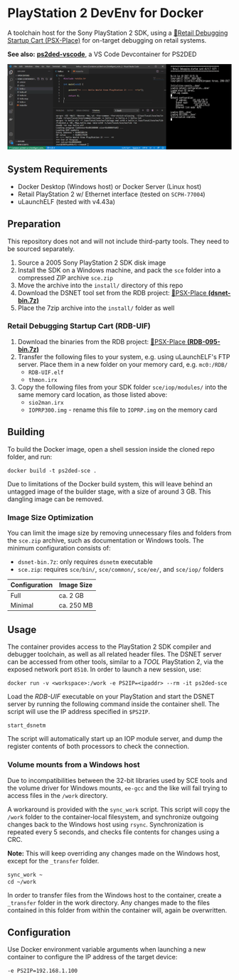 # PlayStation 2 DevEnv for Docker

A toolchain host for the Sony PlayStation 2 SDK, using a [&#128279;Retail Debugging Startup Cart (PSX-Place)](https://www.psx-place.com/threads/retail-debugging-startup-card.14027/) for on-target debugging on retail systems.

**See also:** [**ps2ded-vscode**](https://github.com/inselc/ps2ded-vscode), a VS Code Devcontainer for PS2DED

<img src="scr.png"/>

## System Requirements

- Docker Desktop (Windows host) or Docker Server (Linux host)
- Retail PlayStation 2 w/ Ethernet interface (tested on `SCPH-77004`)
- uLaunchELF (tested with v4.43a)

## Preparation

This repository does not and will not include third-party tools. They need to be sourced separately.

1. Source a 2005 Sony PlayStation 2 SDK disk image
2. Install the SDK on a Windows machine, and pack the `sce` folder into a compressed ZIP archive `sce.zip`
3. Move the archive into the `install/` directory of this repo
4. Download the DSNET tool set from the RDB project: [&#128279;PSX-Place **(dsnet-bin.7z)**](https://www.psx-place.com/threads/retail-debugging-startup-card.14027/)
5. Place the 7zip archive into the `install/` folder as well

### Retail Debugging Startup Cart (RDB-UIF)

1. Download the binaries from the RDB project: [&#128279;PSX-Place **(RDB-095-bin.7z)**](https://www.psx-place.com/threads/retail-debugging-startup-card.14027/)
2. Transfer the following files to your system, e.g. using uLaunchELF's FTP server. Place them in a new folder on your memory card, e.g. `mc0:/RDB/`
    - `RDB-UIF.elf`
    - `thmon.irx`
3. Copy the following files from your SDK folder `sce/iop/modules/` into the same memory card location, as those listed above:
    - `sio2man.irx`
    - `IOPRP300.img` - rename this file to `IOPRP.img` on the memory card

## Building

To build the Docker image, open a shell session inside the cloned repo folder, and run:

    docker build -t ps2ded-sce .

Due to limitations of the Docker build system, this will leave behind an untagged image of the builder stage, with a size of around 3 GB. This dangling image can be removed.

### Image Size Optimization

You can limit the image size by removing unnecessary files and folders from the `sce.zip` archive, such as documentation or Windows tools. The minimum configuration consists of:

* `dsnet-bin.7z`: only requires `dsnetm` executable
* `sce.zip`: requires `sce/bin/`, `sce/common/`, `sce/ee/`, and `sce/iop/` folders

| Configuration | Image Size |
|---------------|------------|
| Full          | ca. 2 GB   |
| Minimal       | ca. 250 MB |

## Usage

The container provides access to the PlayStation 2 SDK compiler and debugger toolchain, as well as all related header files. The DSNET server can be accessed from other tools, similar to a *TOOL* PlayStation 2, via the exposed network port `8510`. In order to launch a new session, use:

    docker run -v <workspace>:/work -e PS2IP=<ipaddr> --rm -it ps2ded-sce

Load the *RDB-UIF* executable on your PlayStation and start the DSNET server by running the following command inside the container shell. The script will use the IP address specified in `$PS2IP`.

    start_dsnetm

The script will automatically start up an IOP module server, and dump the register contents of both processors to check the connection.

### Volume mounts from a Windows host

Due to incompatibilities between the 32-bit libraries used by SCE tools and the volume driver for Windows mounts, `ee-gcc` and the like will fail trying to access files in the `/work` directory.

A workaround is provided with the `sync_work` script. This script will copy the `/work` folder to the container-local filesystem, and synchronize outgoing changes back to the Windows host using `rsync`. Synchronization is repeated every 5 seconds, and checks file contents for changes using a CRC.

**Note:** This will keep overriding any changes made on the Windows host, except for the `_transfer` folder.

    sync_work ~
    cd ~/work

In order to transfer files from the Windows host to the container, create a `_transfer` folder in the work directory. Any changes made to the files contained in this folder from within the container will, again be overwritten.

## Configuration

Use Docker environment variable arguments when launching a new container to configure the IP address of the target device:

    -e PS2IP=192.168.1.100